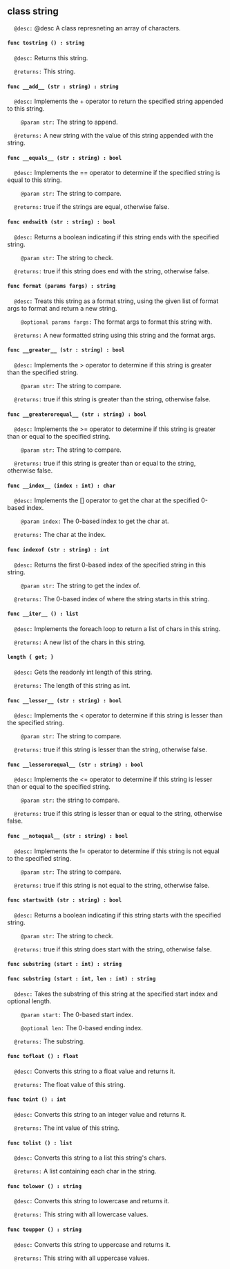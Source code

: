 ## class string

&nbsp;&nbsp;&nbsp;&nbsp;```@desc:``` @desc A class represneting an array of characters.

#### ```func tostring () : string```

&nbsp;&nbsp;&nbsp;&nbsp;```@desc:``` Returns this string.

&nbsp;&nbsp;&nbsp;&nbsp;```@returns:``` This string.

#### ```func __add__ (str : string) : string```

&nbsp;&nbsp;&nbsp;&nbsp;```@desc:``` Implements the + operator to return the specified string appended to this string.

&nbsp;&nbsp;&nbsp;&nbsp;&nbsp;&nbsp;&nbsp;&nbsp;```@param str:``` The string to append.

&nbsp;&nbsp;&nbsp;&nbsp;```@returns:``` A new string with the value of this string appended with the string.

#### ```func __equals__ (str : string) : bool```

&nbsp;&nbsp;&nbsp;&nbsp;```@desc:``` Implements the == operator to determine if the specified string is equal to this string.

&nbsp;&nbsp;&nbsp;&nbsp;&nbsp;&nbsp;&nbsp;&nbsp;```@param str:``` The string to compare.

&nbsp;&nbsp;&nbsp;&nbsp;```@returns:``` true if the strings are equal, otherwise false.

#### ```func endswith (str : string) : bool```

&nbsp;&nbsp;&nbsp;&nbsp;```@desc:``` Returns a boolean indicating if this string ends with the specified string.

&nbsp;&nbsp;&nbsp;&nbsp;&nbsp;&nbsp;&nbsp;&nbsp;```@param str:``` The string to check.

&nbsp;&nbsp;&nbsp;&nbsp;```@returns:``` true if this string does end with the string, otherwise false.

#### ```func format (params fargs) : string```

&nbsp;&nbsp;&nbsp;&nbsp;```@desc:``` Treats this string as a format string, using the given list of format args to format and return a new string.

&nbsp;&nbsp;&nbsp;&nbsp;&nbsp;&nbsp;&nbsp;&nbsp;```@optional params fargs:``` The format args to format this string with.

&nbsp;&nbsp;&nbsp;&nbsp;```@returns:``` A new formatted string using this string and the format args.

#### ```func __greater__ (str : string) : bool```

&nbsp;&nbsp;&nbsp;&nbsp;```@desc:``` Implements the > operator to determine if this string is greater than the specified string.

&nbsp;&nbsp;&nbsp;&nbsp;&nbsp;&nbsp;&nbsp;&nbsp;```@param str:``` The string to compare.

&nbsp;&nbsp;&nbsp;&nbsp;```@returns:``` true if this string is greater than the string, otherwise false.

#### ```func __greaterorequal__ (str : string) : bool```

&nbsp;&nbsp;&nbsp;&nbsp;```@desc:``` Implements the >= operator to determine if this string is greater than or equal to the specified string.

&nbsp;&nbsp;&nbsp;&nbsp;&nbsp;&nbsp;&nbsp;&nbsp;```@param str:``` The string to compare.

&nbsp;&nbsp;&nbsp;&nbsp;```@returns:``` true if this string is greater than or equal to the string, otherwise false.

#### ```func __index__ (index : int) : char```

&nbsp;&nbsp;&nbsp;&nbsp;```@desc:``` Implements the [] operator to get the char at the specified 0-based index.

&nbsp;&nbsp;&nbsp;&nbsp;&nbsp;&nbsp;&nbsp;&nbsp;```@param index:``` The 0-based index to get the char at.

&nbsp;&nbsp;&nbsp;&nbsp;```@returns:``` The char at the index.

#### ```func indexof (str : string) : int```

&nbsp;&nbsp;&nbsp;&nbsp;```@desc:``` Returns the first 0-based index of the specified string in this string.

&nbsp;&nbsp;&nbsp;&nbsp;&nbsp;&nbsp;&nbsp;&nbsp;```@param str:``` The string to get the index of.

&nbsp;&nbsp;&nbsp;&nbsp;```@returns:``` The 0-based index of where the string starts in this string.

#### ```func __iter__ () : list```

&nbsp;&nbsp;&nbsp;&nbsp;```@desc:``` Implements the foreach loop to return a list of chars in this string.

&nbsp;&nbsp;&nbsp;&nbsp;```@returns:``` A new list of the chars in this string.

#### ```length { get; }```

&nbsp;&nbsp;&nbsp;&nbsp;```@desc:``` Gets the readonly int length of this string.

&nbsp;&nbsp;&nbsp;&nbsp;```@returns:``` The length of this string as int.

#### ```func __lesser__ (str : string) : bool```

&nbsp;&nbsp;&nbsp;&nbsp;```@desc:``` Implements the < operator to determine if this string is lesser than the specified string.

&nbsp;&nbsp;&nbsp;&nbsp;&nbsp;&nbsp;&nbsp;&nbsp;```@param str:``` The string to compare.

&nbsp;&nbsp;&nbsp;&nbsp;```@returns:``` true if this string is lesser than the string, otherwise false.

#### ```func __lesserorequal__ (str : string) : bool```

&nbsp;&nbsp;&nbsp;&nbsp;```@desc:``` Implements the <= operator to determine if this string is lesser than or equal to the specified string.

&nbsp;&nbsp;&nbsp;&nbsp;&nbsp;&nbsp;&nbsp;&nbsp;```@param str:``` the string to compare.

&nbsp;&nbsp;&nbsp;&nbsp;```@returns:``` true if this string is lesser than or equal to the string, otherwise false.

#### ```func __notequal__ (str : string) : bool```

&nbsp;&nbsp;&nbsp;&nbsp;```@desc:``` Implements the != operator to determine if this string is not equal to the specified string.

&nbsp;&nbsp;&nbsp;&nbsp;&nbsp;&nbsp;&nbsp;&nbsp;```@param str:``` The string to compare.

&nbsp;&nbsp;&nbsp;&nbsp;```@returns:``` true if this string is not equal to the string, otherwise false.

#### ```func startswith (str : string) : bool```

&nbsp;&nbsp;&nbsp;&nbsp;```@desc:``` Returns a boolean indicating if this string starts with the specified string.

&nbsp;&nbsp;&nbsp;&nbsp;&nbsp;&nbsp;&nbsp;&nbsp;```@param str:``` The string to check.

&nbsp;&nbsp;&nbsp;&nbsp;```@returns:``` true if this string does start with the string, otherwise false.

#### ```func substring (start : int) : string```

#### ```func substring (start : int, len : int) : string```

&nbsp;&nbsp;&nbsp;&nbsp;```@desc:``` Takes the substring of this string at the specified start index and optional length.

&nbsp;&nbsp;&nbsp;&nbsp;&nbsp;&nbsp;&nbsp;&nbsp;```@param start:``` The 0-based start index.

&nbsp;&nbsp;&nbsp;&nbsp;&nbsp;&nbsp;&nbsp;&nbsp;```@optional len:``` The 0-based ending index.

&nbsp;&nbsp;&nbsp;&nbsp;```@returns:``` The substring.

#### ```func tofloat () : float```

&nbsp;&nbsp;&nbsp;&nbsp;```@desc:``` Converts this string to a float value and returns it.

&nbsp;&nbsp;&nbsp;&nbsp;```@returns:``` The float value of this string.

#### ```func toint () : int```

&nbsp;&nbsp;&nbsp;&nbsp;```@desc:``` Converts this string to an integer value and returns it.

&nbsp;&nbsp;&nbsp;&nbsp;```@returns:``` The int value of this string.

#### ```func tolist () : list```

&nbsp;&nbsp;&nbsp;&nbsp;```@desc:``` Converts this string to a list this string's chars.

&nbsp;&nbsp;&nbsp;&nbsp;```@returns:``` A list containing each char in the string.

#### ```func tolower () : string```

&nbsp;&nbsp;&nbsp;&nbsp;```@desc:``` Converts this string to lowercase and returns it.

&nbsp;&nbsp;&nbsp;&nbsp;```@returns:``` This string with all lowercase values.

#### ```func toupper () : string```

&nbsp;&nbsp;&nbsp;&nbsp;```@desc:``` Converts this string to uppercase and returns it.

&nbsp;&nbsp;&nbsp;&nbsp;```@returns:``` This string with all uppercase values.

